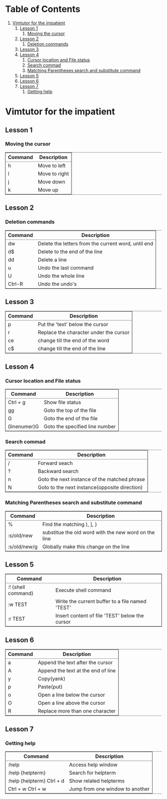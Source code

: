 
# Table of Contents

1.  [Vimtutor for the impatient](#org6db80fb)
    1.  [Lesson 1](#orgfa02809)
        1.  [Moving the cursor](#orgca060dd)
    2.  [Lesson 2](#org44336aa)
        1.  [Deletion commands](#orgc464b4e)
    3.  [Lesson 3](#org4b1ea2c)
    4.  [Lesson 4](#orgdede020)
        1.  [Cursor location and File status](#orgc8092bc)
        2.  [Search commad](#orgb2a8d95)
        3.  [Matching Parentheses search and substitute command](#org478f1f4)
    5.  [Lesson 5](#orgb5ff305)
    6.  [Lesson 6](#org86415b7)
    7.  [Lesson 7](#org462c44a)
        1.  [Getting help](#orgae58d40)



<a id="org6db80fb"></a>

# Vimtutor for the impatient


<a id="orgfa02809"></a>

## Lesson 1


<a id="orgca060dd"></a>

### Moving the cursor

<table border="2" cellspacing="0" cellpadding="6" rules="groups" frame="hsides">


<colgroup>
<col  class="org-left" />

<col  class="org-left" />
</colgroup>
<thead>
<tr>
<th scope="col" class="org-left">Command</th>
<th scope="col" class="org-left">Description</th>
</tr>
</thead>

<tbody>
<tr>
<td class="org-left">h</td>
<td class="org-left">Move to left</td>
</tr>


<tr>
<td class="org-left">l</td>
<td class="org-left">Move to right</td>
</tr>


<tr>
<td class="org-left">j</td>
<td class="org-left">Move down</td>
</tr>


<tr>
<td class="org-left">k</td>
<td class="org-left">Move up</td>
</tr>
</tbody>
</table>


<a id="org44336aa"></a>

## Lesson 2


<a id="orgc464b4e"></a>

### Deletion commands

<table border="2" cellspacing="0" cellpadding="6" rules="groups" frame="hsides">


<colgroup>
<col  class="org-left" />

<col  class="org-left" />
</colgroup>
<thead>
<tr>
<th scope="col" class="org-left">Command</th>
<th scope="col" class="org-left">Description</th>
</tr>
</thead>

<tbody>
<tr>
<td class="org-left">dw</td>
<td class="org-left">Delete the letters from the current word, until end</td>
</tr>


<tr>
<td class="org-left">d$</td>
<td class="org-left">Delete to the end of the line</td>
</tr>


<tr>
<td class="org-left">dd</td>
<td class="org-left">Delete a line</td>
</tr>


<tr>
<td class="org-left">u</td>
<td class="org-left">Undo the last command</td>
</tr>


<tr>
<td class="org-left">U</td>
<td class="org-left">Undo the whole line</td>
</tr>


<tr>
<td class="org-left">Ctrl-R</td>
<td class="org-left">Undo the undo's</td>
</tr>
</tbody>
</table>


<a id="org4b1ea2c"></a>

## Lesson 3

<table border="2" cellspacing="0" cellpadding="6" rules="groups" frame="hsides">


<colgroup>
<col  class="org-left" />

<col  class="org-left" />
</colgroup>
<thead>
<tr>
<th scope="col" class="org-left">Command</th>
<th scope="col" class="org-left">Description</th>
</tr>
</thead>

<tbody>
<tr>
<td class="org-left">p</td>
<td class="org-left">Put the 'text' below the cursor</td>
</tr>


<tr>
<td class="org-left">r</td>
<td class="org-left">Replace the character under the cursor</td>
</tr>


<tr>
<td class="org-left">ce</td>
<td class="org-left">change till the end of the word</td>
</tr>


<tr>
<td class="org-left">c$</td>
<td class="org-left">change till the end of the line</td>
</tr>
</tbody>
</table>


<a id="orgdede020"></a>

## Lesson 4


<a id="orgc8092bc"></a>

### Cursor location and File status

<table border="2" cellspacing="0" cellpadding="6" rules="groups" frame="hsides">


<colgroup>
<col  class="org-left" />

<col  class="org-left" />
</colgroup>
<thead>
<tr>
<th scope="col" class="org-left">Command</th>
<th scope="col" class="org-left">Description</th>
</tr>
</thead>

<tbody>
<tr>
<td class="org-left">Ctrl + g</td>
<td class="org-left">Show file status</td>
</tr>


<tr>
<td class="org-left">gg</td>
<td class="org-left">Goto the top of the file</td>
</tr>


<tr>
<td class="org-left">G</td>
<td class="org-left">Goto the end of the file</td>
</tr>


<tr>
<td class="org-left">{linenumer}G</td>
<td class="org-left">Goto the specified line number</td>
</tr>
</tbody>
</table>


<a id="orgb2a8d95"></a>

### Search commad

<table border="2" cellspacing="0" cellpadding="6" rules="groups" frame="hsides">


<colgroup>
<col  class="org-left" />

<col  class="org-left" />
</colgroup>
<thead>
<tr>
<th scope="col" class="org-left">Command</th>
<th scope="col" class="org-left">Description</th>
</tr>
</thead>

<tbody>
<tr>
<td class="org-left">/</td>
<td class="org-left">Forward seach</td>
</tr>


<tr>
<td class="org-left">?</td>
<td class="org-left">Backward search</td>
</tr>


<tr>
<td class="org-left">n</td>
<td class="org-left">Goto the next instance of the matched phrase</td>
</tr>


<tr>
<td class="org-left">N</td>
<td class="org-left">Goto to the next instance(opposite direction)</td>
</tr>
</tbody>
</table>


<a id="org478f1f4"></a>

### Matching Parentheses search and substitute command

<table border="2" cellspacing="0" cellpadding="6" rules="groups" frame="hsides">


<colgroup>
<col  class="org-left" />

<col  class="org-left" />
</colgroup>
<thead>
<tr>
<th scope="col" class="org-left">Command</th>
<th scope="col" class="org-left">Description</th>
</tr>
</thead>

<tbody>
<tr>
<td class="org-left">%</td>
<td class="org-left">Find the matching ), ], }</td>
</tr>


<tr>
<td class="org-left">:s/old/new</td>
<td class="org-left">substitue the old word with the new word on the line</td>
</tr>


<tr>
<td class="org-left">:s/old/new/g</td>
<td class="org-left">Globally make this change on the line</td>
</tr>
</tbody>
</table>


<a id="orgb5ff305"></a>

## Lesson 5

<table border="2" cellspacing="0" cellpadding="6" rules="groups" frame="hsides">


<colgroup>
<col  class="org-left" />

<col  class="org-left" />
</colgroup>
<thead>
<tr>
<th scope="col" class="org-left">Command</th>
<th scope="col" class="org-left">Description</th>
</tr>
</thead>

<tbody>
<tr>
<td class="org-left">:! {shell command}</td>
<td class="org-left">Execute shell command</td>
</tr>


<tr>
<td class="org-left">:w TEST</td>
<td class="org-left">Write the current buffer to a file named 'TEST'</td>
</tr>


<tr>
<td class="org-left">:r TEST</td>
<td class="org-left">Insert content of file 'TEST' below the cursor</td>
</tr>
</tbody>
</table>


<a id="org86415b7"></a>

## Lesson 6

<table border="2" cellspacing="0" cellpadding="6" rules="groups" frame="hsides">


<colgroup>
<col  class="org-left" />

<col  class="org-left" />
</colgroup>
<thead>
<tr>
<th scope="col" class="org-left">Command</th>
<th scope="col" class="org-left">Description</th>
</tr>
</thead>

<tbody>
<tr>
<td class="org-left">a</td>
<td class="org-left">Append the text after the cursor</td>
</tr>


<tr>
<td class="org-left">A</td>
<td class="org-left">Append the text at the end of line</td>
</tr>


<tr>
<td class="org-left">y</td>
<td class="org-left">Copy(yank)</td>
</tr>


<tr>
<td class="org-left">p</td>
<td class="org-left">Paste(put)</td>
</tr>


<tr>
<td class="org-left">o</td>
<td class="org-left">Open a line below the cursor</td>
</tr>


<tr>
<td class="org-left">O</td>
<td class="org-left">Open a line above the cursor</td>
</tr>


<tr>
<td class="org-left">R</td>
<td class="org-left">Replace more than one character</td>
</tr>
</tbody>
</table>


<a id="org462c44a"></a>

## Lesson 7


<a id="orgae58d40"></a>

### Getting help

<table border="2" cellspacing="0" cellpadding="6" rules="groups" frame="hsides">


<colgroup>
<col  class="org-left" />

<col  class="org-left" />
</colgroup>
<thead>
<tr>
<th scope="col" class="org-left">Command</th>
<th scope="col" class="org-left">Description</th>
</tr>
</thead>

<tbody>
<tr>
<td class="org-left">:help</td>
<td class="org-left">Access help window</td>
</tr>


<tr>
<td class="org-left">:help {helpterm}</td>
<td class="org-left">Search for helpterm</td>
</tr>


<tr>
<td class="org-left">:help {helpterm} Ctrl + d</td>
<td class="org-left">Show related helpterms</td>
</tr>


<tr>
<td class="org-left">Ctrl + w Ctrl + w</td>
<td class="org-left">Jump from one window to another</td>
</tr>
</tbody>
</table>


